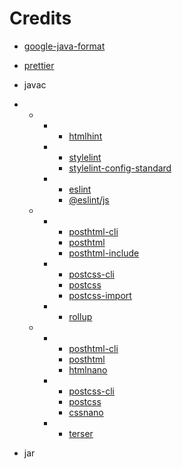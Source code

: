 # Credits

- [google-java-format](https://github.com/google/google-java-format)
- [prettier](https://github.com/prettier/prettier)

- javac
-
    -
        -
            - [htmlhint](https://github.com/HTMLHint/HTMLHint)
        -
            - [stylelint](https://github.com/stylelint/stylelint)
            - [stylelint-config-standard](https://github.com/stylelint/stylelint-config-standard)
        -
            - [eslint](https://github.com/eslint/eslint)
            - [@eslint/js](https://github.com/eslint/eslint/tree/main/packages/js)
    -
        -
            - [posthtml-cli](https://github.com/posthtml/posthtml-cli)
            - [posthtml](https://github.com/posthtml/posthtml)
            - [posthtml-include](https://github.com/posthtml/posthtml-include)
        -
            - [postcss-cli](https://github.com/postcss/postcss-cli)
            - [postcss](https://github.com/postcss/postcss)
            - [postcss-import](https://github.com/postcss/postcss-import)
        -
            - [rollup](https://github.com/rollup/rollup)
    -
        -
            - [posthtml-cli](https://github.com/posthtml/posthtml-cli)
            - [posthtml](https://github.com/posthtml/posthtml)
            - [htmlnano](https://github.com/posthtml/htmlnano)
        -
            - [postcss-cli](https://github.com/postcss/postcss-cli)
            - [postcss](https://github.com/postcss/postcss)
            - [cssnano](https://github.com/cssnano/cssnano)
        -
            - [terser](https://github.com/terser/terser)

- jar
